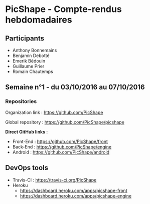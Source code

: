 
# PicShape - Compte-rendus hebdomadaires


## Participants
* Anthony Bonnemains
* Benjamin Debotté
* Emerik Bédouin
* Guillaume Prier
* Romain Chautemps


## Semaine n°1 - du 03/10/2016 au 07/10/2016

### Repositories
Organization link : https://github.com/PicShape

Global repository : https://github.com/PicShape/picshape

__Direct GitHub links :__

- Front-End : https://github.com/PicShape/front
- Back-End : https://github.com/PicShape/engine
- Android : https://github.com/PicShape/android

## DevOps tools

 - Travis-CI : https://travis-ci.org/PicShape
 - Heroku
   - https://dashboard.heroku.com/apps/picshape-front
   - https://dashboard.heroku.com/apps/picshape-engine
